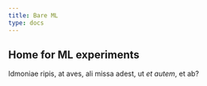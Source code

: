 ```yaml
---
title: Bare ML
type: docs
---
```


## Home for ML experiments

Idmoniae ripis, at aves, ali missa adest, ut _et autem_, et ab?
